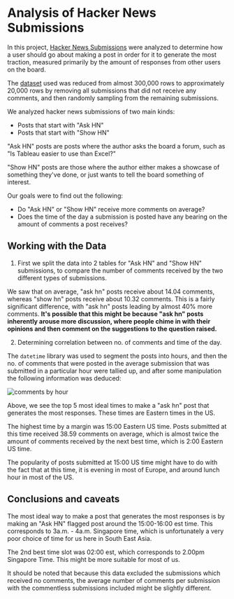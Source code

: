 # Analysis of Hacker News Submissions
In this project, [Hacker News Submissions](https://news.ycombinator.com/) were analyzed to determine how a user should go about making a post in order for it to generate the most traction, measured primarily by the amount of responses from other users on the board.

The [dataset](https://www.kaggle.com/hacker-news/hacker-news-posts) used was reduced from almost 300,000 rows to approximately 20,000 rows by removing all submissions that did not receive any comments, and then randomly sampling from the remaining submissions.

We analyzed hacker news submissions of two main kinds:

- Posts that start with "Ask HN"
- Posts that start with "Show HN"

"Ask HN" posts are posts where the author asks the board a forum, such as "Is Tableau easier to use than Excel?"

"Show HN" posts are those where the author either makes a showcase of something they've done, or just wants to tell the board something of interest.

Our goals were to find out the following:

- Do "Ask HN" or "Show HN" receive more comments on average?
- Does the time of the day a submission is posted have any bearing on the amount of comments a post receives?

## Working with the Data

1. First we split the data into 2 tables for "Ask HN" and "Show HN" submissions, to compare the number of comments received by the two different types of submissions.

We saw that on average, "ask hn" posts receive about 14.04 comments, whereas "show hn" posts receive about 10.32 comments. This is a fairly significant difference, with "ask hn" posts leading by almost 40% more comments. **It's possible that this might be because "ask hn" posts inherently arouse more discussion, where people chime in with their opinions and then comment on the suggestions to the question raised.**

2. Determining correlation between no. of comments and time of the day.

The `datetime` library was used to segment the posts into hours, and then the no. of comments that were posted in the average submission that was submitted in a particular hour were tallied up, and after some manipulation the following information was deduced:

![comments by hour](https://i.gyazo.com/c7b54ff31186dddc28ebef76b5b1cd54.png)

Above, we see the top 5 most ideal times to make a "ask hn" post that generates the most responses. These times are Eastern times in the US.

The highest time by a margin was 15:00 Eastern US time. Posts submitted at this time received 38.59 comments on average, which is almost twice the amount of comments received by the next best time, which is 2:00 Eastern US time.

The popularity of posts submitted at 15:00 US time might have to do with the fact that at this time, it is evening in most of Europe, and around lunch hour in most of the US.

## Conclusions and caveats

The most ideal way to make a post that generates the most responses is by making an "Ask HN" flagged post around the 15:00-16:00 est time. This corresponds to 3a.m. - 4a.m. Singapore time, which is unfortunately a very poor choice of time for us here in South East Asia.

The 2nd best time slot was 02:00 est, which corresponds to 2.00pm Singapore Time. This might be more suitable for most of us.

It should be noted that because this data excluded the submissions which received no comments, the average number of comments per submission with the commentless submissions included might be slightly different.

